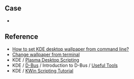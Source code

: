 


## Case

* [](https://github.com/samwhelp/note-about-wallpaper/blob/gh-pages/_demo/project/opset-wallpaper/opset-wallpaper-kde/opset-wallpaper-kde#L27)


## Reference

* [How to set KDE desktop wallpaper from command line?](https://superuser.com/questions/488232/how-to-set-kde-desktop-wallpaper-from-command-line)
* [Change wallpaper from terminal](https://www.reddit.com/r/kde/comments/65pmhj/change_wallpaper_from_terminal/)
* KDE / [Plasma Desktop Scripting](https://develop.kde.org/docs/plasma/scripting/)
* KDE / [D-Bus](https://develop.kde.org/docs/use/d-bus/) / Introduction to D-Bus / [Useful Tools](https://develop.kde.org/docs/use/d-bus/introduction_to_dbus/#useful-tools)
* KDE / [KWin Scripting Tutorial](https://develop.kde.org/docs/plasma/kwin/)
